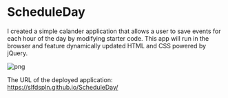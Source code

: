 # ScheduleDay
I created a simple calander application that allows a user to save events for each hour of the day by modifying starter code. This app will run in the browser and feature dynamically updated HTML and CSS powered by jQuery.

![png](https://user-images.githubusercontent.com/121422214/226148112-6110ef74-227b-49d4-ae31-947dad4d2505.jpeg)


The URL of the deployed application: https://slfdspln.github.io/ScheduleDay/
